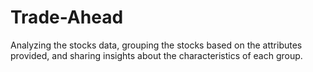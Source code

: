 # Trade-Ahead
Analyzing the stocks data, grouping the stocks based on the attributes provided, and sharing insights about the characteristics of each group.

